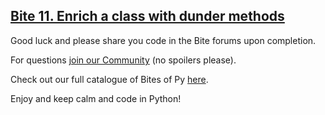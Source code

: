 ## [Bite 11. Enrich a class with dunder methods](https://codechalleng.es/bites/11/)

Good luck and please share you code in the Bite forums upon completion.

For questions [join our Community](https://pybites.circle.so) (no spoilers please).

Check out our full catalogue of Bites of Py [here](https://codechalleng.es/bites/catalogue).

Enjoy and keep calm and code in Python!
